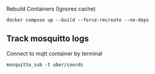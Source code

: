 Rebuild Containers (Ignores cache)

```
docker compose up --build --force-recreate --no-deps
```

## Track mosquitto logs
Connect to mqtt container by terminal
```
mosquitto_sub -t uber/coords
```